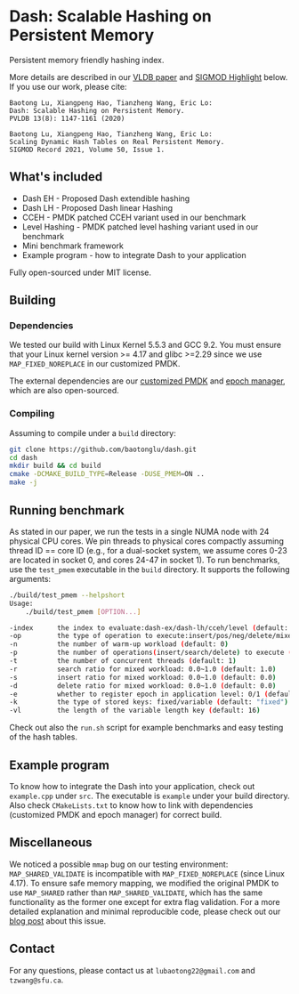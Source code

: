 # Dash: Scalable Hashing on Persistent Memory

Persistent memory friendly hashing index.

More details are described in our [VLDB paper](http://www.vldb.org/pvldb/vol13/p1147-lu.pdf) and [SIGMOD Highlight](https://sigmodrecord.org/?smd_process_download=1&download_id=7286) below. If you use our work, please cite:

````
Baotong Lu, Xiangpeng Hao, Tianzheng Wang, Eric Lo:
Dash: Scalable Hashing on Persistent Memory. 
PVLDB 13(8): 1147-1161 (2020)
````
````
Baotong Lu, Xiangpeng Hao, Tianzheng Wang, Eric Lo:
Scaling Dynamic Hash Tables on Real Persistent Memory. 
SIGMOD Record 2021, Volume 50, Issue 1.
````

## What's included

- Dash EH - Proposed Dash extendible hashing
- Dash LH - Proposed Dash linear Hashing
- CCEH - PMDK patched CCEH variant used in our benchmark
- Level Hashing - PMDK patched level hashing variant used in our benchmark
- Mini benchmark framework
- Example program - how to integrate Dash to your application

Fully open-sourced under MIT license.


## Building

### Dependencies
We tested our build with Linux Kernel 5.5.3 and GCC 9.2. You must ensure that your Linux kernel version >= 4.17 and glibc >=2.29 since we use `MAP_FIXED_NOREPLACE` in our customized PMDK. 

The external dependencies are our [customized PMDK](https://github.com/XiangpengHao/pmdk) and [epoch manager](https://github.com/XiangpengHao/VeryPM), which are also open-sourced. 

### Compiling
Assuming to compile under a `build` directory:
```bash
git clone https://github.com/baotonglu/dash.git
cd dash
mkdir build && cd build
cmake -DCMAKE_BUILD_TYPE=Release -DUSE_PMEM=ON .. 
make -j
```

## Running benchmark

As stated in our paper, we run the tests in a single NUMA node with 24 physical CPU cores. We pin threads to physical cores compactly assuming thread ID == core ID (e.g., for a dual-socket system, we assume cores 0-23 are located in socket 0, and cores 24-47 in socket 1).  To run benchmarks, use the `test_pmem` executable in the `build` directory. It supports the following arguments:

```bash
./build/test_pmem --helpshort
Usage: 
    ./build/test_pmem [OPTION...]

-index      the index to evaluate:dash-ex/dash-lh/cceh/level (default: "dash-ex")
-op         the type of operation to execute:insert/pos/neg/delete/mixed (default: "full")
-n          the number of warm-up workload (default: 0)
-p          the number of operations(insert/search/delete) to execute (default: 20000000)
-t          the number of concurrent threads (default: 1)
-r          search ratio for mixed workload: 0.0~1.0 (default: 1.0)
-s          insert ratio for mixed workload: 0.0~1.0 (default: 0.0)
-d          delete ratio for mixed workload: 0.0~1.0 (default: 0.0)
-e          whether to register epoch in application level: 0/1 (default: 0)
-k          the type of stored keys: fixed/variable (default: "fixed")
-vl         the length of the variable length key (default: 16)
```
Check out also the `run.sh` script for example benchmarks and easy testing of the hash tables. 

## Example program

To know how to integrate the Dash into your application, check out `example.cpp` under `src`.
The executable is `example` under your build directory. 
Also check `CMakeLists.txt` to know how to link with dependencies (customized PMDK and epoch manager) for correct build. 

## Miscellaneous

We noticed a possible `mmap` bug on our testing environment: `MAP_SHARED_VALIDATE` is incompatible with `MAP_FIXED_NOREPLACE` (since Linux 4.17).
To ensure safe memory mapping, we modified the original PMDK to use `MAP_SHARED` rather than `MAP_SHARED_VALIDATE`, which has the same functionality as the former one except for extra flag validation.
For a more detailed explanation and minimal reproducible code, please check out our [blog post](https://blog.haoxp.xyz/posts/mmap-bug/) about this issue.

## Contact

For any questions, please contact us at `lubaotong22@gmail.com` and `tzwang@sfu.ca`.

